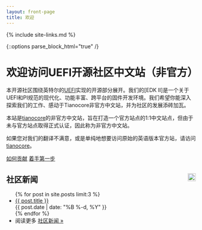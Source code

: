 ```yaml
---
layout: front-page
title: 欢迎
---
```

{% include site-links.md %}

<!-- parse_block_html causes the markdown to be processed inside <div> -->
{::options parse_block_html="true" /}

<div class="main-page content">

# 欢迎访问UEFI开源社区中文站（非官方）

本开源社区围绕英特尔的[UEFI]({{wiki}}/UEFI)实现的开源部分展开。我们的[EDK II]是一个关于UEFI和PI规范的现代化、功能丰富、跨平台的固件开发环境。我们希望你能深入探索我们的工作、感动于Tianocore非官方中文站，并为社区的发展添砖加瓦。

本站是[tianocore](http://www.tianocore.org)的非官方中文站，旨在打造一个官方站点的1:1中文站点，但由于未与官方站点取得正式认证，因此称为非官方中文站。

如果您对我们的翻译不满意，或是单纯地想要访问原始的英语版本官方站，请访问[tianocore](http://www.tianocore.org)。
<div id="buttons">
  <a href="{{baseurl}}/contrib/">如何贡献</a>
  <a href="{{baseurl}}/contrib/getting-started.html">着手第一步</a>
</div>

</div>

<div class="main-page news">

<h2>
  社区新闻
  <a href="news/feed.xml" style="float: right;">
    <img src="{{baseurl}}/images/feed-icon-28x28.png" style="width: 1em; height: 1em;">
  </a>
</h2>

<ul class="posts">
{% for post in site.posts limit:3 %}
  <li>
    <a href="{{baseurl}}{{ post.url }}">{{ post.title }}</a><br>
    {{ post.date | date: "%B %-d, %Y" }}
  </li>
{% endfor %}
  <li style="border-bottom: none;">
    阅读更多 <a href="news/">社区新闻 »</a><br>
  </li>
</ul>

</div>

